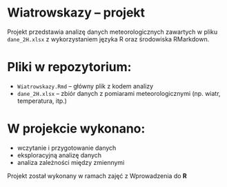 # Wiatrowskazy – projekt 

Projekt przedstawia analizę danych meteorologicznych zawartych w pliku `dane_2H.xlsx` z wykorzystaniem języka R oraz środowiska RMarkdown.

# Pliki w repozytorium:
- `Wiatrowskazy.Rmd` – główny plik z kodem analizy
- `dane_2H.xlsx` – zbiór danych z pomiarami meteorologicznymi (np. wiatr, temperatura, itp.)

# W projekcie wykonano:
- wczytanie i przygotowanie danych
- eksploracyjną analizę danych
- analiza zależności między zmiennymi

Projekt został wykonany w ramach zajęć z Wprowadzenia do **R**

